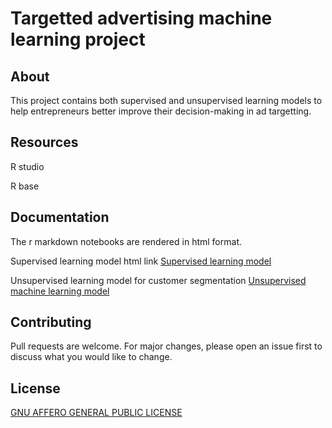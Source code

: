 # Targetted advertising machine learning project



## About

This project contains both supervised and unsupervised learning models to help entrepreneurs better improve their decision-making in ad targetting. 

## Resources

R studio

R base

## Documentation

The r markdown notebooks are rendered in html format.

  Supervised learning model html link [Supervised learning model](https://rpubs.com/KipropSang/911086)
  
  Unsupervised learning model for customer segmentation [Unsupervised machine learning model](https://rpubs.com/KipropSang/911312)

## Contributing
Pull requests are welcome. For major changes, please open an issue first to discuss what you would like to change.

## License
[GNU AFFERO GENERAL PUBLIC LICENSE](http://www.gnu.org/licenses/agpl-3.0-standalone.html/)
